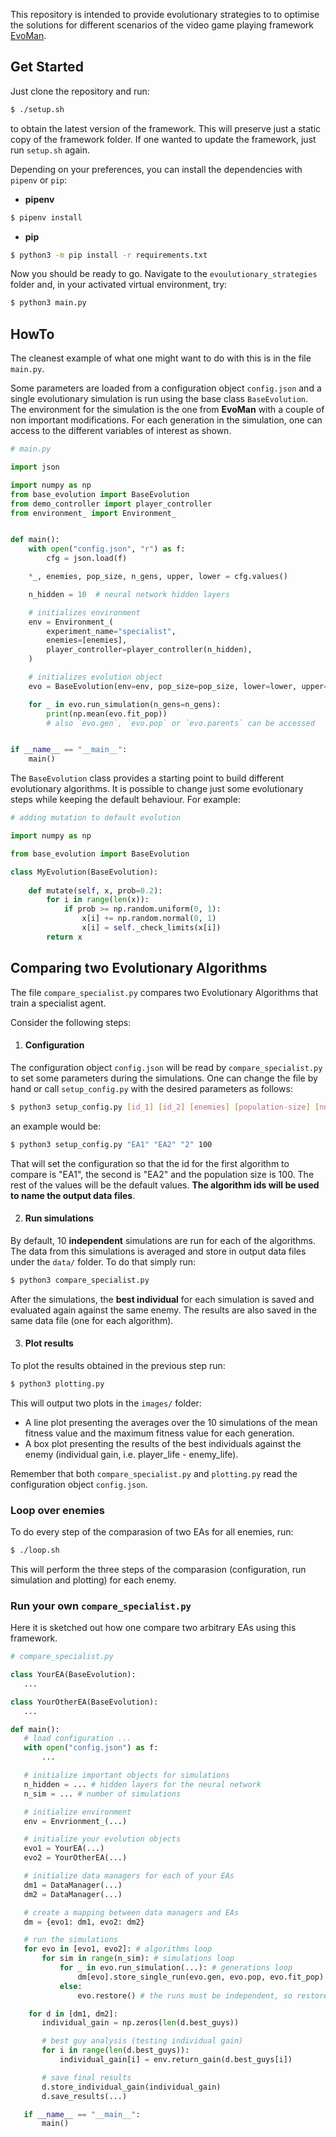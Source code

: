 This repository is intended to provide evolutionary strategies to to optimise the solutions for different scenarios of the video game playing framework [EvoMan](https://github.com/karinemiras/evoman_framework). 

## Get Started
Just clone the repository and run: 
```bash
$ ./setup.sh
```
to obtain the latest version of the framework. This will preserve just a static copy of the framework folder. If one wanted to update the framework, just run `setup.sh` again. 


Depending on your preferences, you can install the dependencies with `pipenv` or `pip`:
- **pipenv**
```bash
$ pipenv install
```
- **pip**
```bash
$ python3 -m pip install -r requirements.txt
```

Now you should be ready to go. Navigate to the `evoulutionary_strategies` folder and, in your activated virtual environment, try:
```bash
$ python3 main.py
```

## HowTo

The cleanest example of what one might want to do with this is in the file `main.py`. 

Some parameters are loaded from a configuration object `config.json` and a single evolutionary simulation is run using the base class `BaseEvolution`. The environment for the simulation is the one from __EvoMan__ with a couple of non important modifications. For each generation in the simulation, one can access to the different variables of interest as shown.
```python
# main.py

import json

import numpy as np
from base_evolution import BaseEvolution
from demo_controller import player_controller
from environment_ import Environment_


def main():
    with open("config.json", "r") as f:
        cfg = json.load(f)

    *_, enemies, pop_size, n_gens, upper, lower = cfg.values()

    n_hidden = 10  # neural network hidden layers

    # initializes environment
    env = Environment_(
        experiment_name="specialist",
        enemies=[enemies],
        player_controller=player_controller(n_hidden),
    )

    # initializes evolution object
    evo = BaseEvolution(env=env, pop_size=pop_size, lower=lower, upper=upper)

    for _ in evo.run_simulation(n_gens=n_gens):
        print(np.mean(evo.fit_pop))
        # also `evo.gen`, `evo.pop` or `evo.parents` can be accessed


if __name__ == "__main__":
    main()

```

The `BaseEvolution` class provides a starting point to build different evolutionary algorithms. It is possible to change just some evolutionary steps while keeping the default behaviour. For example:
```python
# adding mutation to default evolution

import numpy as np

from base_evolution import BaseEvolution

class MyEvolution(BaseEvolution):
    
    def mutate(self, x, prob=0.2):
        for i in range(len(x)):
            if prob >= np.random.uniform(0, 1):
                x[i] += np.random.normal(0, 1)
                x[i] = self._check_limits(x[i])
        return x

```

## Comparing two Evolutionary Algorithms

The file `compare_specialist.py` compares two Evolutionary Algorithms that train a specialist agent. 

Consider the following steps:

1. #### Configuration

The configuration object `config.json` will be read by `compare_specialist.py` to set some parameters during the simulations. One can change the file by hand or call `setup_config.py` with the desired parameters as follows:
```bash
$ python3 setup_config.py [id_1] [id_2] [enemies] [population-size] [number-of-generations] [upper-bound-weights] [lower-bound-weights]
```
an example would be:

```bash
$ python3 setup_config.py "EA1" "EA2" "2" 100
```
That will set the configuration so that the id for the first algorithm to compare is "EA1", the second is "EA2" and the population size is 100. The rest of the values will be the default values. __The algorithm ids will be used to name the output data files__.

2. #### Run simulations
By default, 10 **independent** simulations are run for each of the algorithms. The data from this simulations is averaged and store in output data files under the `data/` folder. To do that simply run:
```bash
$ python3 compare_specialist.py
```
After the simulations, the **best individual** for each simulation is saved and evaluated again against the same enemy. The results are also saved in the same data file (one for each algorithm).

3. #### Plot results

To plot the results obtained in the previous step run:
```bash
$ python3 plotting.py
```
This will output two plots in the `images/` folder:
 - A line plot presenting the averages over the 10 simulations of the mean fitness value and the maximum fitness value for each generation. 
 - A box plot presenting the results of the best individuals against the enemy (individual gain, i.e. player_life - enemy_life).


 Remember that both `compare_specialist.py` and `plotting.py` read the configuration object `config.json`. 


 ### Loop over enemies
 To do every step of the comparasion of two EAs for all enemies, run:
 ```bash
 $ ./loop.sh
 ```
 This will perform the three steps of the comparasion (configuration, run simulation and plotting) for each enemy.


 ### Run your own `compare_specialist.py`
 Here it is sketched out how one compare two arbitrary EAs using this framework. 

 ```python
 # compare_specialist.py

 class YourEA(BaseEvolution):
    ...

 class YourOtherEA(BaseEvolution):
    ...

def main():
    # load configuration ...
    with open("config.json") as f:
        ...

    # initialize important objects for simulations
    n_hidden = ... # hidden layers for the neural network
    n_sim = ... # number of simulations

    # initialize environment 
    env = Envrionment_(...)

    # initialize your evolution objects
    evo1 = YourEA(...)
    evo2 = YourOtherEA(...)

    # initialize data managers for each of your EAs
    dm1 = DataManager(...)
    dm2 = DataManager(...)

    # create a mapping between data managers and EAs
    dm = {evo1: dm1, evo2: dm2}

    # run the simulations
    for evo in [evo1, evo2]: # algorithms loop
        for sim in range(n_sim): # simulations loop
            for _ in evo.run_simulation(...): # generations loop
                dm[evo].store_single_run(evo.gen, evo.pop, evo.fit_pop)
            else:
                evo.restore() # the runs must be independent, so restore the EA

     for d in [dm1, dm2]:
        individual_gain = np.zeros(len(d.best_guys))

        # best guy analysis (testing individual gain)
        for i in range(len(d.best_guys)):
            individual_gain[i] = env.return_gain(d.best_guys[i])

        # save final results
        d.store_individual_gain(individual_gain)
        d.save_results(...)

    if __name__ == "__main__":
        main()
 ```

